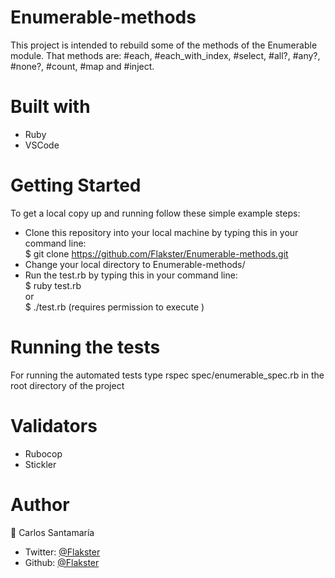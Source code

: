 # Enumerable-methods
This project is intended to rebuild some of the methods of the Enumerable module. That methods are: #each, #each_with_index, #select, #all?, #any?, #none?, #count, #map and #inject.

# Built with

- Ruby
- VSCode

# Getting Started

To get a local copy up and running follow these simple example steps:
- Clone this repository into your local machine by typing this in your command line:  
    $ git clone https://github.com/Flakster/Enumerable-methods.git
- Change your local directory to Enumerable-methods/
- Run the test.rb by typing this in your command line:  
    $ ruby test.rb\
    or\
    $ ./test.rb (requires permission to execute )
    
# Running the tests

For running the automated tests type rspec spec/enumerable_spec.rb in the root directory of the project
    
# Validators

- Rubocop
- Stickler
    
    
# Author

👤 Carlos Santamaría

* Twitter: [@Flakster ](https://twitter.com/Flakster )
* Github: [@Flakster](https://github.com/Flakster)

